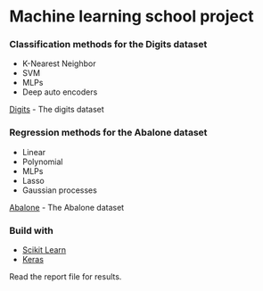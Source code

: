 # Machine learning school project 

### Classification methods for the Digits dataset

* K-Nearest Neighbor
* SVM
* MLPs
* Deep auto encoders

[Digits](http://archive.ics.uci.edu/ml/datasets/Pen-Based+Recognition+of+Handwritten+Digits) - The digits dataset


### Regression methods for the Abalone dataset

* Linear
* Polynomial
* MLPs
* Lasso
* Gaussian processes

[Abalone](http://archive.ics.uci.edu/ml/datasets/Abalone) - The Abalone dataset

### Build with
* [Scikit Learn](http://scikit-learn.org/)
* [Keras](https://keras.io/)

Read the report file for results.
